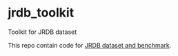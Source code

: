# jrdb_toolkit
Toolkit for JRDB dataset

This repo contain code for [JRDB dataset and benchmark](https://jrdb.erc.monash.edu/). 
